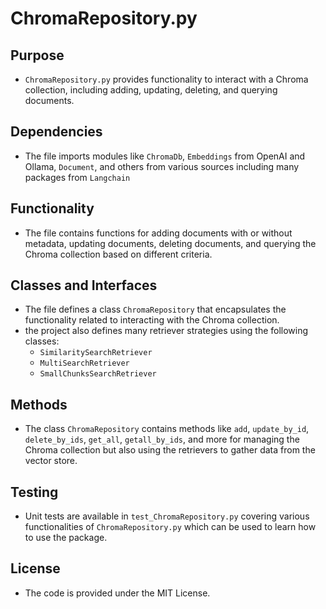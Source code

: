 

# ChromaRepository.py

## Purpose
- `ChromaRepository.py` provides functionality to interact with a Chroma collection, including adding, updating, deleting, and querying documents.

## Dependencies
- The file imports modules like `ChromaDb`, `Embeddings` from OpenAI and Ollama, `Document`, and others from various sources including many packages from `Langchain`

## Functionality
- The file contains functions for adding documents with or without metadata, updating documents, deleting documents, and querying the Chroma collection based on different criteria.

## Classes and Interfaces
- The file defines a class `ChromaRepository` that encapsulates the functionality related to interacting with the Chroma collection.
- the project also defines many retriever strategies using the following classes:
    - `SimilaritySearchRetriever`
    - `MultiSearchRetriever`
    - `SmallChunksSearchRetriever`

## Methods
- The class `ChromaRepository` contains methods like `add`, `update_by_id`, `delete_by_ids`, `get_all`, `getall_by_ids`, and more for managing the Chroma collection but also using the retrievers to gather data from the vector store.

## Testing
- Unit tests are available in `test_ChromaRepository.py` covering various functionalities of `ChromaRepository.py` which can be used to learn how to use the package.

## License
- The code is provided under the MIT License.